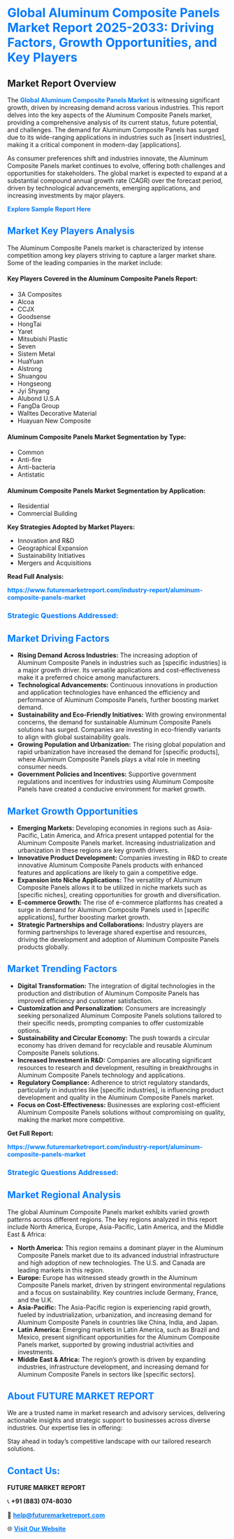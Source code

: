 <h1 style="color: #007BFF;">Global Aluminum Composite Panels Market Report 2025-2033: Driving Factors, Growth Opportunities, and Key Players</h1>

<section id="overview">
<h2>Market Report Overview</h2>
<p>The <a href="https://www.futuremarketreport.com/industry-report/aluminum-composite-panels-market" style="color: #007BFF; text-decoration: none;"><strong>Global Aluminum Composite Panels Market</strong></a> is witnessing significant growth, driven by increasing demand across various industries. This report delves into the key aspects of the Aluminum Composite Panels market, providing a comprehensive analysis of its current status, future potential, and challenges. The demand for Aluminum Composite Panels has surged due to its wide-ranging applications in industries such as [insert industries], making it a critical component in modern-day [applications].</p>
<p>As consumer preferences shift and industries innovate, the Aluminum Composite Panels market continues to evolve, offering both challenges and opportunities for stakeholders. The global market is expected to expand at a substantial compound annual growth rate (CAGR) over the forecast period, driven by technological advancements, emerging applications, and increasing investments by major players.</p>
</section>

<section id="overview">
<p><a href="https://www.futuremarketreport.com/request-sample/reportId=88367" style="color: #007BFF; text-decoration: none;"><strong>Explore Sample Report Here</strong></a></p>
</section>

<section id="key-players">
<h2 style="color: #007BFF;">Market Key Players Analysis</h2>
<p>The Aluminum Composite Panels market is characterized by intense competition among key players striving to capture a larger market share. Some of the leading companies in the market include:</p>
<h4>Key Players Covered in the Aluminum Composite Panels Report:</h4>
<ul><li>3A Composites</li><li>Alcoa</li><li>CCJX</li><li>Goodsense</li><li>HongTai</li><li>Yaret</li><li>Mitsubishi Plastic</li><li>Seven</li><li>Sistem Metal</li><li>HuaYuan</li><li>Alstrong</li><li>Shuangou</li><li>Hongseong</li><li>Jyi Shyang</li><li>Alubond U.S.A</li><li>FangDa Group</li><li>Walltes Decorative Material</li><li>Huayuan New Composite</li></ul>
<h4>Aluminum Composite Panels Market Segmentation by Type:</h4>
<ul><li>Common</li><li>Anti-fire</li><li>Anti-bacteria</li><li>Antistatic</li></ul>

<h4>Aluminum Composite Panels Market Segmentation by Application:</h4>
<ul><li>Residential</li><li>Commercial Building</li></ul>
<p><strong>Key Strategies Adopted by Market Players:</strong></p>
<ul>
<li>Innovation and R&D</li>
<li>Geographical Expansion</li>
<li>Sustainability Initiatives</li>
<li>Mergers and Acquisitions</li>
</ul>
</section>

<section>
<p><strong>Read Full Analysis: </strong></p><a href="https://www.futuremarketreport.com/industry-report/aluminum-composite-panels-market" style="color: #007BFF; text-decoration: none;"><strong>https://www.futuremarketreport.com/industry-report/aluminum-composite-panels-market</strong></a>
<h3 style="color: #007BFF;">Strategic Questions Addressed:</h3>
</section>

<section id="driving-factors">
<h2 style="color: #007BFF;">Market Driving Factors</h2>
<ul>
<li><strong>Rising Demand Across Industries:</strong> The increasing adoption of Aluminum Composite Panels in industries such as [specific industries] is a major growth driver. Its versatile applications and cost-effectiveness make it a preferred choice among manufacturers.</li>
<li><strong>Technological Advancements:</strong> Continuous innovations in production and application technologies have enhanced the efficiency and performance of Aluminum Composite Panels, further boosting market demand.</li>
<li><strong>Sustainability and Eco-Friendly Initiatives:</strong> With growing environmental concerns, the demand for sustainable Aluminum Composite Panels solutions has surged. Companies are investing in eco-friendly variants to align with global sustainability goals.</li>
<li><strong>Growing Population and Urbanization:</strong> The rising global population and rapid urbanization have increased the demand for [specific products], where Aluminum Composite Panels plays a vital role in meeting consumer needs.</li>
<li><strong>Government Policies and Incentives:</strong> Supportive government regulations and incentives for industries using Aluminum Composite Panels have created a conducive environment for market growth.</li>
</ul>
</section>

<section id="growth-opportunities">
<h2 style="color: #007BFF;">Market Growth Opportunities</h2>
<ul>
<li><strong>Emerging Markets:</strong> Developing economies in regions such as Asia-Pacific, Latin America, and Africa present untapped potential for the Aluminum Composite Panels market. Increasing industrialization and urbanization in these regions are key growth drivers.</li>
<li><strong>Innovative Product Development:</strong> Companies investing in R&D to create innovative Aluminum Composite Panels products with enhanced features and applications are likely to gain a competitive edge.</li>
<li><strong>Expansion into Niche Applications:</strong> The versatility of Aluminum Composite Panels allows it to be utilized in niche markets such as [specific niches], creating opportunities for growth and diversification.</li>
<li><strong>E-commerce Growth:</strong> The rise of e-commerce platforms has created a surge in demand for Aluminum Composite Panels used in [specific applications], further boosting market growth.</li>
<li><strong>Strategic Partnerships and Collaborations:</strong> Industry players are forming partnerships to leverage shared expertise and resources, driving the development and adoption of Aluminum Composite Panels products globally.</li>
</ul>
</section>

<section id="trending-factors">
<h2 style="color: #007BFF;">Market Trending Factors</h2>
<ul>
<li><strong>Digital Transformation:</strong> The integration of digital technologies in the production and distribution of Aluminum Composite Panels has improved efficiency and customer satisfaction.</li>
<li><strong>Customization and Personalization:</strong> Consumers are increasingly seeking personalized Aluminum Composite Panels solutions tailored to their specific needs, prompting companies to offer customizable options.</li>
<li><strong>Sustainability and Circular Economy:</strong> The push towards a circular economy has driven demand for recyclable and reusable Aluminum Composite Panels solutions.</li>
<li><strong>Increased Investment in R&D:</strong> Companies are allocating significant resources to research and development, resulting in breakthroughs in Aluminum Composite Panels technology and applications.</li>
<li><strong>Regulatory Compliance:</strong> Adherence to strict regulatory standards, particularly in industries like [specific industries], is influencing product development and quality in the Aluminum Composite Panels market.</li>
<li><strong>Focus on Cost-Effectiveness:</strong> Businesses are exploring cost-efficient Aluminum Composite Panels solutions without compromising on quality, making the market more competitive.</li>
</ul>
</section>

<section>
<p><strong>Get Full Report: </strong></p><a href="https://www.futuremarketreport.com/industry-report/aluminum-composite-panels-market" style="color: #007BFF; text-decoration: none;"><strong>https://www.futuremarketreport.com/industry-report/aluminum-composite-panels-market</strong></a>
<h3 style="color: #007BFF;">Strategic Questions Addressed:</h3>
</section>


<section id="regional-analysis">
<h2 style="color: #007BFF;">Market Regional Analysis</h2>
<p>The global Aluminum Composite Panels market exhibits varied growth patterns across different regions. The key regions analyzed in this report include North America, Europe, Asia-Pacific, Latin America, and the Middle East & Africa:</p>
<ul>
<li><strong>North America:</strong> This region remains a dominant player in the Aluminum Composite Panels market due to its advanced industrial infrastructure and high adoption of new technologies. The U.S. and Canada are leading markets in this region.</li>
<li><strong>Europe:</strong> Europe has witnessed steady growth in the Aluminum Composite Panels market, driven by stringent environmental regulations and a focus on sustainability. Key countries include Germany, France, and the U.K.</li>
<li><strong>Asia-Pacific:</strong> The Asia-Pacific region is experiencing rapid growth, fueled by industrialization, urbanization, and increasing demand for Aluminum Composite Panels in countries like China, India, and Japan.</li>
<li><strong>Latin America:</strong> Emerging markets in Latin America, such as Brazil and Mexico, present significant opportunities for the Aluminum Composite Panels market, supported by growing industrial activities and investments.</li>
<li><strong>Middle East & Africa:</strong> The region’s growth is driven by expanding industries, infrastructure development, and increasing demand for Aluminum Composite Panels in sectors like [specific sectors].</li>
</ul>
</section>

<footer>
<h2 style="color: #007BFF;">About FUTURE MARKET REPORT</h2>
<p>We are a trusted name in market research and advisory services, delivering actionable insights and strategic support to businesses across diverse industries. Our expertise lies in offering:</p>

<p>Stay ahead in today’s competitive landscape with our tailored research solutions.</p>

<h2 style="color: #007BFF;">Contact Us:</h2>
<p><strong>FUTURE MARKET REPORT</strong></p>
<p>📞 <strong>+91 (883) 074-8030</strong></p>
<p>📧 <strong><a href="mailto:help@futuremarketreport.com" style="color: #007BFF;">help@futuremarketreport.com</a></strong></p>
<p>🌐 <strong><a href="https://www.futuremarketreport.com/" style="color: #007BFF;">Visit Our Website</a></strong></p>
</footer>